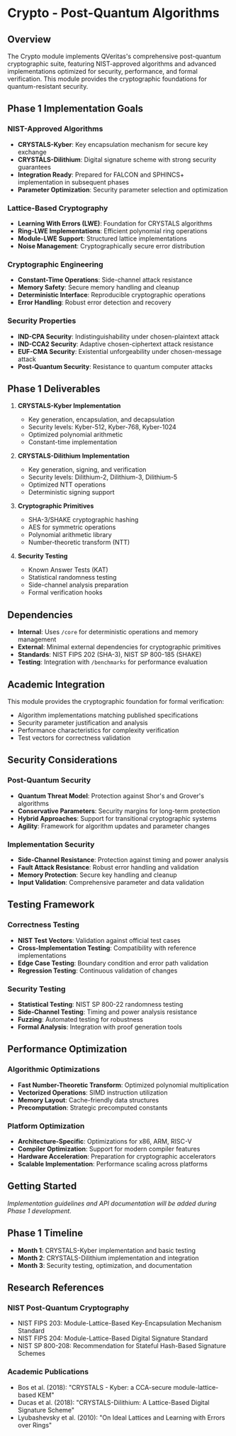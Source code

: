 # Crypto - Post-Quantum Algorithms

## Overview

The Crypto module implements QVeritas's comprehensive post-quantum cryptographic suite, featuring NIST-approved algorithms and advanced implementations optimized for security, performance, and formal verification. This module provides the cryptographic foundations for quantum-resistant security.

## Phase 1 Implementation Goals

### NIST-Approved Algorithms
- **CRYSTALS-Kyber**: Key encapsulation mechanism for secure key exchange
- **CRYSTALS-Dilithium**: Digital signature scheme with strong security guarantees
- **Integration Ready**: Prepared for FALCON and SPHINCS+ implementation in subsequent phases
- **Parameter Optimization**: Security parameter selection and optimization

### Lattice-Based Cryptography
- **Learning With Errors (LWE)**: Foundation for CRYSTALS algorithms
- **Ring-LWE Implementations**: Efficient polynomial ring operations
- **Module-LWE Support**: Structured lattice implementations
- **Noise Management**: Cryptographically secure error distribution

### Cryptographic Engineering
- **Constant-Time Operations**: Side-channel attack resistance
- **Memory Safety**: Secure memory handling and cleanup
- **Deterministic Interface**: Reproducible cryptographic operations
- **Error Handling**: Robust error detection and recovery

### Security Properties
- **IND-CPA Security**: Indistinguishability under chosen-plaintext attack
- **IND-CCA2 Security**: Adaptive chosen-ciphertext attack resistance
- **EUF-CMA Security**: Existential unforgeability under chosen-message attack
- **Post-Quantum Security**: Resistance to quantum computer attacks

## Phase 1 Deliverables

1. **CRYSTALS-Kyber Implementation**
   - Key generation, encapsulation, and decapsulation
   - Security levels: Kyber-512, Kyber-768, Kyber-1024
   - Optimized polynomial arithmetic
   - Constant-time implementation

2. **CRYSTALS-Dilithium Implementation**
   - Key generation, signing, and verification
   - Security levels: Dilithium-2, Dilithium-3, Dilithium-5
   - Optimized NTT operations
   - Deterministic signing support

3. **Cryptographic Primitives**
   - SHA-3/SHAKE cryptographic hashing
   - AES for symmetric operations
   - Polynomial arithmetic library
   - Number-theoretic transform (NTT)

4. **Security Testing**
   - Known Answer Tests (KAT)
   - Statistical randomness testing
   - Side-channel analysis preparation
   - Formal verification hooks

## Dependencies

- **Internal**: Uses `/core` for deterministic operations and memory management
- **External**: Minimal external dependencies for cryptographic primitives
- **Standards**: NIST FIPS 202 (SHA-3), NIST SP 800-185 (SHAKE)
- **Testing**: Integration with `/benchmarks` for performance evaluation

## Academic Integration

This module provides the cryptographic foundation for formal verification:
- Algorithm implementations matching published specifications
- Security parameter justification and analysis
- Performance characteristics for complexity verification
- Test vectors for correctness validation

## Security Considerations

### Post-Quantum Security
- **Quantum Threat Model**: Protection against Shor's and Grover's algorithms
- **Conservative Parameters**: Security margins for long-term protection
- **Hybrid Approaches**: Support for transitional cryptographic systems
- **Agility**: Framework for algorithm updates and parameter changes

### Implementation Security
- **Side-Channel Resistance**: Protection against timing and power analysis
- **Fault Attack Resistance**: Robust error handling and validation
- **Memory Protection**: Secure key handling and cleanup
- **Input Validation**: Comprehensive parameter and data validation

## Testing Framework

### Correctness Testing
- **NIST Test Vectors**: Validation against official test cases
- **Cross-Implementation Testing**: Compatibility with reference implementations
- **Edge Case Testing**: Boundary condition and error path validation
- **Regression Testing**: Continuous validation of changes

### Security Testing
- **Statistical Testing**: NIST SP 800-22 randomness testing
- **Side-Channel Testing**: Timing and power analysis resistance
- **Fuzzing**: Automated testing for robustness
- **Formal Analysis**: Integration with proof generation tools

## Performance Optimization

### Algorithmic Optimizations
- **Fast Number-Theoretic Transform**: Optimized polynomial multiplication
- **Vectorized Operations**: SIMD instruction utilization
- **Memory Layout**: Cache-friendly data structures
- **Precomputation**: Strategic precomputed constants

### Platform Optimization
- **Architecture-Specific**: Optimizations for x86, ARM, RISC-V
- **Compiler Optimization**: Support for modern compiler features
- **Hardware Acceleration**: Preparation for cryptographic accelerators
- **Scalable Implementation**: Performance scaling across platforms

## Getting Started

*Implementation guidelines and API documentation will be added during Phase 1 development.*

## Phase 1 Timeline

- **Month 1**: CRYSTALS-Kyber implementation and basic testing
- **Month 2**: CRYSTALS-Dilithium implementation and integration
- **Month 3**: Security testing, optimization, and documentation

## Research References

### NIST Post-Quantum Cryptography
- NIST FIPS 203: Module-Lattice-Based Key-Encapsulation Mechanism Standard
- NIST FIPS 204: Module-Lattice-Based Digital Signature Standard
- NIST SP 800-208: Recommendation for Stateful Hash-Based Signature Schemes

### Academic Publications
- Bos et al. (2018): "CRYSTALS - Kyber: a CCA-secure module-lattice-based KEM"
- Ducas et al. (2018): "CRYSTALS-Dilithium: A Lattice-Based Digital Signature Scheme"
- Lyubashevsky et al. (2010): "On Ideal Lattices and Learning with Errors over Rings"
